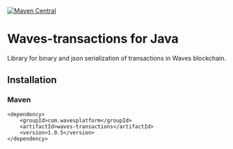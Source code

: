 [![Maven Central](https://img.shields.io/maven-central/v/com.wavesplatform/waves-transactions.svg?label=Maven%20Central)](https://search.maven.org/artifact/com.wavesplatform/waves-transactions)

# Waves-transactions for Java

Library for binary and json serialization of transactions in Waves blockchain.

## Installation

### Maven

```
<dependency>
    <groupId>com.wavesplatform</groupId>
    <artifactId>waves-transactions</artifactId>
    <version>1.0.5</version>
</dependency>
```
